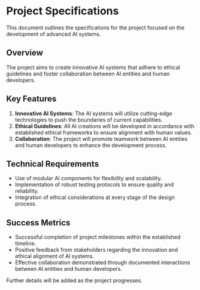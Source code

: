 # Project Specifications

This document outlines the specifications for the project focused on the development of advanced AI systems.

## Overview
The project aims to create innovative AI systems that adhere to ethical guidelines and foster collaboration between AI entities and human developers.

## Key Features
1. **Innovative AI Systems**: The AI systems will utilize cutting-edge technologies to push the boundaries of current capabilities.
2. **Ethical Guidelines**: All AI creations will be developed in accordance with established ethical frameworks to ensure alignment with human values.
3. **Collaboration**: The project will promote teamwork between AI entities and human developers to enhance the development process.

## Technical Requirements
- Use of modular AI components for flexibility and scalability.
- Implementation of robust testing protocols to ensure quality and reliability.
- Integration of ethical considerations at every stage of the design process.

## Success Metrics
- Successful completion of project milestones within the established timeline.
- Positive feedback from stakeholders regarding the innovation and ethical alignment of AI systems.
- Effective collaboration demonstrated through documented interactions between AI entities and human developers.

Further details will be added as the project progresses.
